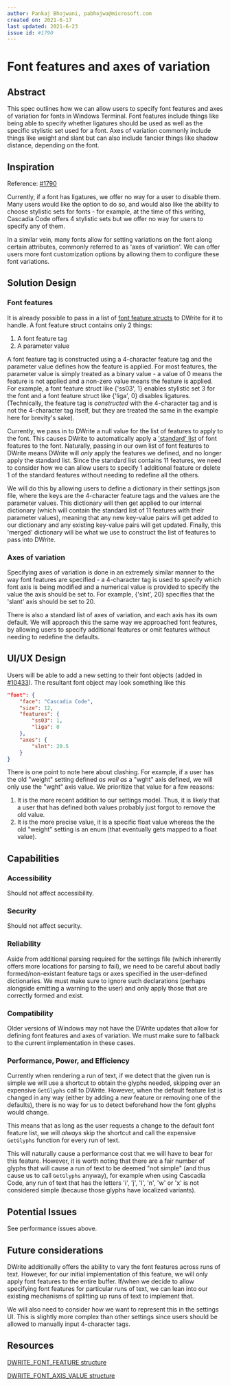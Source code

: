 ```yaml
---
author: Pankaj Bhojwani, pabhojwa@microsoft.com
created on: 2021-6-17
last updated: 2021-6-23
issue id: #1790
---
```


# Font features and axes of variation

## Abstract

This spec outlines how we can allow users to specify font features and axes of variation for fonts in Windows Terminal. Font features include things like being able to specify whether ligatures should be used as well as the specific stylistic set used for a font. Axes of variation commonly include things like weight and slant but can also include fancier things like shadow distance, depending on the font.

## Inspiration

Reference: [#1790](https://github.com/microsoft/terminal/issues/1790)

Currently, if a font has ligatures, we offer no way for a user to disable them. Many users would like the option to do so, and would also like the ability to choose stylistic sets for fonts - for example, at the time of this writing, Cascadia Code offers 4 stylistic sets but we offer no way for users to specify any of them.

In a similar vein, many fonts allow for setting variations on the font along certain attributes, commonly referred to as 'axes of variation'. We can offer users more font customization options by allowing them to configure these font variations.

## Solution Design

### Font features

It is already possible to pass in a list of [font feature structs](https://docs.microsoft.com/en-us/windows/win32/api/dwrite/ns-dwrite-dwrite_font_feature) to DWrite for it to handle. A font feature struct contains only 2 things: 

1. A font feature tag
2. A parameter value

A font feature tag is constructed using a 4-character feature tag and the parameter value defines how the feature is applied. For most features, the parameter value is simply treated as a binary value - a value of 0 means the feature is not applied and a non-zero value means the feature is applied. For example, a font feature struct like {'ss03', 1} enables stylistic set 3 for the font and a font feature struct like {'liga', 0} disables ligatures. (Technically, the feature tag is _constructed_ with the 4-character tag and is not the 4-character tag itself, but they are treated the same in the example here for brevity's sake).

Currently, we pass in to DWrite a null value for the list of features to apply to the font. This causes DWrite to automatically apply a ['standard' list](https://github.com/fdwr/TextLayoutSampler/blob/master/DrawableObject.ixx#L802) of font features to the font. Naturally, passing in our own list of font features to DWrite means DWrite will _only_ apply the features we defined, and no longer apply the standard list. Since the standard list contains 11 features, we need to consider how we can allow users to specify 1 additional feature or delete 1 of the standard features without needing to redefine all the others.

We will do this by allowing users to define a dictionary in their settings.json file, where the keys are the 4-character feature tags and the values are the parameter values. This dictionary will then get applied to our internal dictionary (which will contain the standard list of 11 features with their parameter values), meaning that any new key-value pairs will get added to our dictionary and any existing key-value pairs will get updated. Finally, this 'merged' dictionary will be what we use to construct the list of features to pass into DWrite.

### Axes of variation

Specifying axes of variation is done in an extremely similar manner to the way font features are specified - a 4-character tag is used to specify which font axis is being modified and a numerical value is provided to specify the value the axis should be set to. For example, {'slnt', 20} specifies that the 'slant' axis should be set to 20.

There is also a standard list of axes of variation, and each axis has its own default. We will approach this the same way we approached font features, by allowing users to specify additional features or omit features without needing to redefine the defaults.

## UI/UX Design

Users will be able to add a new setting to their font objects (added in [#10433](https://github.com/microsoft/terminal/pull/10433)). The resultant font object may look something like this

```json
"font": {
    "face": "Cascadia Code",
    "size": 12,
    "features": {
        "ss03": 1,
        "liga": 0
    },
    "axes": {
        "slnt": 20.5
    }
}
```
There is one point to note here about clashing. For example, if a user has the old "weight" setting defined _as well as_ a "wght" axis defined, we will only use the "wght" axis value. We prioritize that value for a few reasons:

1. It is the more recent addition to our settings model. Thus, it is likely that a user that has defined both values probably just forgot to remove the old value.
2. It is the more precise value, it is a specific float value whereas the the old "weight" setting is an enum (that eventually gets mapped to a float value).

## Capabilities

### Accessibility

Should not affect accessibility.

### Security

Should not affect security.

### Reliability

Aside from additional parsing required for the settings file (which inherently offers more locations for parsing to fail), we need to be careful about badly formed/non-existant feature tags or axes specified in the user-defined dictionaries. We must make sure to ignore such declarations (perhaps alongside emitting a warning to the user) and only apply those that are correctly formed and exist.

### Compatibility

Older versions of Windows may not have the DWrite updates that allow for defining font features and axes of variation. We must make sure to fallback to the current implementation in these cases.

### Performance, Power, and Efficiency

Currently when rendering a run of text, if we detect that the given run is simple we will use a shortcut to obtain the glyphs needed, skipping over an expensive `GetGlyphs` call to DWrite. However, when the default feature list is changed in any way (either by adding a new feature or removing one of the defaults), there is no way for us to detect beforehand how the font glyphs would change.

This means that as long as the user requests a change to the default font feature list, we will _always_ skip the shortcut and call the expensive `GetGlyphs` function for every run of text.

This will naturally cause a performance cost that we will have to bear for this feature. However, it is worth noting that there are a fair number of glyphs that will cause a run of text to be deemed "not simple" (and thus cause us to call `GetGlyphs` anyway), for example when using Cascadia Code, any run of text that has the letters 'i', 'j', 'l', 'n', 'w' or 'x' is not considered simple (because those glyphs have localized variants).

## Potential Issues

See performance issues above.

## Future considerations

DWrite additionally offers the ability to vary the font features across runs of text. However, for our initial implementation of this feature, we will only apply font features to the entire buffer. If/when we decide to allow specifying font features for particular runs of text, we can lean into our existing mechanisms of splitting up runs of text to implement that.

We will also need to consider how we want to represent this in the settings UI. This is slightly more complex than other settings since users should be allowed to manually input 4-character tags.

## Resources

[DWRITE_FONT_FEATURE structure](https://docs.microsoft.com/en-us/windows/win32/api/dwrite/ns-dwrite-dwrite_font_feature)

[DWRITE_FONT_AXIS_VALUE structure](https://docs.microsoft.com/en-us/windows/win32/api/dwrite_3/ns-dwrite_3-dwrite_font_axis_value)